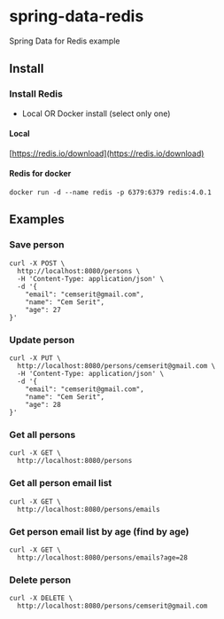 # spring-data-redis
Spring Data for Redis example
## Install
### Install Redis
* Local OR Docker install (select only one)
#### Local
[https://redis.io/download](https://redis.io/download) <br>
#### Redis for docker
```
docker run -d --name redis -p 6379:6379 redis:4.0.1
```
## Examples
### Save person
```
curl -X POST \
  http://localhost:8080/persons \
  -H 'Content-Type: application/json' \
  -d '{
	"email": "cemserit@gmail.com",
	"name": "Cem Serit",
	"age": 27
}'
```
### Update person
```
curl -X PUT \
  http://localhost:8080/persons/cemserit@gmail.com \
  -H 'Content-Type: application/json' \
  -d '{
	"email": "cemserit@gmail.com",
	"name": "Cem Serit",
	"age": 28
}'
```
### Get all persons
```
curl -X GET \
  http://localhost:8080/persons 
```
### Get all person email list
```
curl -X GET \
  http://localhost:8080/persons/emails
```
### Get person email list by age (find by age)
```
curl -X GET \
  http://localhost:8080/persons/emails?age=28
```
### Delete person
```
curl -X DELETE \
  http://localhost:8080/persons/cemserit@gmail.com
```

